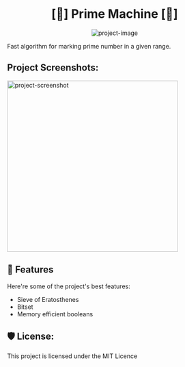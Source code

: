 <h1 align="center" id="title">[🔢] Prime Machine [🔢]</h1>

<p align="center"><img src="https://socialify.git.ci/arthurbrenno/prime-machine/image?description=1&amp;language=1&amp;name=1&amp;owner=1&amp;pattern=Solid&amp;theme=Dark" alt="project-image"></p>

<p id="description">Fast algorithm for marking prime number in a given range.</p>

<h2>Project Screenshots:</h2>

<img src="https://cdn.discordapp.com/attachments/815753127537410102/1111673572176449596/image.png" alt="project-screenshot" width="400" height="400/">

  
  
<h2>🧐 Features</h2>

Here're some of the project's best features:

*   Sieve of Eratosthenes
*   Bitset
*   Memory efficient booleans

<h2>🛡️ License:</h2>

This project is licensed under the MIT Licence
